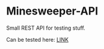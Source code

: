 # Minesweeper-API
 Small REST API for testing stuff.

 
 Can be tested here: [LINK](https://minesweeper-test.studiotg.ru/)
